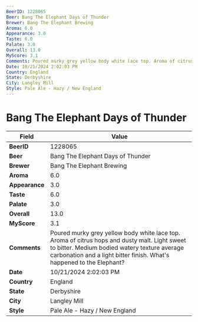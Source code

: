 ```yaml
---
BeerID: 1228065
Beer: Bang The Elephant Days of Thunder
Brewer: Bang The Elephant Brewing
Aroma: 6.0
Appearance: 3.0
Taste: 6.0
Palate: 3.0
Overall: 13.0
MyScore: 3.1
Comments: Poured murky grey yellow body white lace top. Aroma of citrus hops and dusty malt. Light sweet to bitter. Medium bodied watery texture average carbonation and a light bitter finish.  What's happened to the Elephant?
Date: 10/21/2024 2:02:03 PM
Country: England
State: Derbyshire
City: Langley Mill
Style: Pale Ale - Hazy / New England
---
```


# Bang The Elephant Days of Thunder

| Field         | Value |
|---------------|-------|
| **BeerID** | 1228065 |
| **Beer** | Bang The Elephant Days of Thunder |
| **Brewer** | Bang The Elephant Brewing |
| **Aroma** | 6.0 |
| **Appearance** | 3.0 |
| **Taste** | 6.0 |
| **Palate** | 3.0 |
| **Overall** | 13.0 |
| **MyScore** | 3.1 |
| **Comments** | Poured murky grey yellow body white lace top. Aroma of citrus hops and dusty malt. Light sweet to bitter. Medium bodied watery texture average carbonation and a light bitter finish.  What's happened to the Elephant? |
| **Date** | 10/21/2024 2:02:03 PM |
| **Country** | England |
| **State** | Derbyshire |
| **City** | Langley Mill |
| **Style** | Pale Ale - Hazy / New England |
